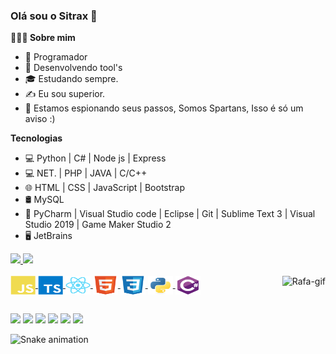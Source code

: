 ### Olá sou o Sitrax 👋

**👨🏻‍💻 Sobre mim**
- :telescope:   Programador
- :thinking:   Desenvolvendo tool's
- :mortar_board:   Estudando sempre.
- :writing_hand:   Eu sou superior.
- 🔗 Estamos espionando seus passos, Somos Spartans, Isso é só um aviso :)

**Tecnologias**

- :computer:   Python | C# | Node js | Express
- :computer:   NET. | PHP | JAVA | C/C++
- :globe_with_meridians:   HTML | CSS | JavaScript | Bootstrap
- :oil_drum:   MySQL
- :wrench:  PyCharm | Visual Studio code | Eclipse | Git | Sublime Text 3 | Visual Studio 2019 | Game Maker Studio 2
- :desktop_computer:  JetBrains




<div>
  <a href="https://github.com/Sitrax">
  <img height="180em" src="https://github-readme-stats.vercel.app/api?username=Sitrax&show_icons=true&theme=dark&include_all_commits=true&count_private=true"/>
  <img height="180em" src="https://github-readme-stats.vercel.app/api/top-langs/?username=Sitrax&layout=compact&langs_count=16&theme=dark"/>
</div>
<div style="display: inline_block"><br>
  <img align="center" alt="Rafa-Js" height="30" width="40" src="https://raw.githubusercontent.com/devicons/devicon/master/icons/javascript/javascript-plain.svg">
  <img align="center" alt="Rafa-Ts" height="30" width="40" src="https://raw.githubusercontent.com/devicons/devicon/master/icons/typescript/typescript-plain.svg">
  <img align="center" alt="Rafa-React" height="30" width="40" src="https://raw.githubusercontent.com/devicons/devicon/master/icons/react/react-original.svg">
  <img align="center" alt="Rafa-HTML" height="30" width="40" src="https://raw.githubusercontent.com/devicons/devicon/master/icons/html5/html5-original.svg">
  <img align="center" alt="Rafa-CSS" height="30" width="40" src="https://raw.githubusercontent.com/devicons/devicon/master/icons/css3/css3-original.svg">
  <img align="center" alt="Rafa-Python" height="30" width="40" src="https://raw.githubusercontent.com/devicons/devicon/master/icons/python/python-original.svg">
  <img align="center" alt="Rafa-Csharp" height="30" width="40" src="https://raw.githubusercontent.com/devicons/devicon/master/icons/csharp/csharp-original.svg">
  <img align="right" alt="Rafa-gif" src="https://media.discordapp.net/attachments/637851827429310464/886347148415881216/ec4c1807b94dccc36dc6fc9d3f1cd9c9.gif">
</div>
  
##
  
<div>
  <a href="https://www.youtube.com/SitraxPaidBills" target="_blank"><img src="https://img.shields.io/badge/YouTube-FF0000?style=for-the-badge&logo=youtube&logoColor=white" target="_blank"></a>
  <a href="https://instagram.com/SitraxPaidBills" target="_blank"><img src="https://img.shields.io/badge/-Instagram-%23E4405F?style=for-the-badge&logo=instagram&logoColor=white" target="_blank"></a>
 	<a href="https://www.twitch.tv/sitraxpaidtobills" target="_blank"><img src="https://img.shields.io/badge/Twitch-9146FF?style=for-the-badge&logo=twitch&logoColor=white" target="_blank"></a>
 <a href="https://discord.gg/fjx8FDq8" target="_blank"><img src="https://img.shields.io/badge/Discord-7289DA?style=for-the-badge&logo=discord&logoColor=white" target="_blank"></a> 
  <a href = "mailto:contato@sitraxpaidtobills.tech"><img src="https://img.shields.io/badge/Gmail-D14836?style=for-the-badge&logo=gmail&logoColor=white" target="_blank"></a>
  <a href="https://www.linkedin.com/in/sitraxpaidtobills-45875016a" target="_blank"><img src="https://img.shields.io/badge/-LinkedIn-%230077B5?style=for-the-badge&logo=linkedin&logoColor=white" target="_blank"></a>   
</div>

![Snake animation](https://github.com/rafaballerini2/rafaballerini2/blob/output/github-contribution-grid-snake.svg)
